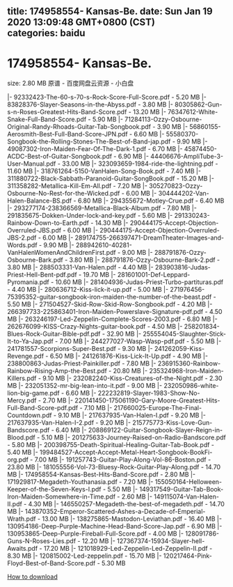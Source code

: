 
title: 174958554- Kansas-Be.
date: Sun Jan 19 2020 13:09:48 GMT+0800 (CST)    
categories: baidu
---

# 174958554- Kansas-Be.
size: 2.80 MB
 原谱 - 百度网盘云资源 - 小白盘
 
|- 92332423-The-60-s-70-s-Rock-Score-Full-Score.pdf - 5.20 MB
|- 83828376-Slayer-Seasons-in-the-Abyss.pdf - 3.80 MB
|- 80305862-Gun-s-n-Roses-Greatest-Hits-Band-Score.pdf - 13.20 MB
|- 76347612-White-Snake-Full-Band-Score.pdf - 5.90 MB
|- 71284113-Ozzy-Osbourne-Original-Randy-Rhoads-Guitar-Tab-Songbook.pdf - 3.90 MB
|- 56860155-Aerosmith-Best-Full-Band-Score-JPN.pdf - 6.60 MB
|- 55580370-Songbook-the-Rolling-Stones-The-Best-of-Band-jap.pdf - 9.90 MB
|- 49087302-Iron-Maiden-Fear-Of-The-Dark-1.pdf - 6.70 MB
|- 45874450-ACDC-Best-of-Guitar-Songbook.pdf - 6.90 MB
|- 44406676-AmpliTube-3-User-Manual.pdf - 33.00 MB
|- 323093659-1984-ride-the-lightning.pdf - 11.60 MB
|- 318761264-5150-VanHalen-Song-Book.pdf - 7.40 MB
|- 311880722-Black-Sabbath-Paranoid-Guitar-SongBook.pdf - 15.20 MB
|- 311358282-Metallica-Kill-Em-All.pdf - 7.20 MB
|- 305270823-Ozzy-Osbourne-No-Rest-for-the-Wicked.pdf - 6.00 MB
|- 304444202-Van-Halen-Balance-BS.pdf - 6.80 MB
|- 294355672-Motley-Crue.pdf - 6.40 MB
|- 293277174-238366569-Metallica-Black-Album.pdf - 7.80 MB
|- 291835675-Dokken-Under-lock-and-key.pdf - 5.60 MB
|- 291330243-Rainbow-Down-to-Earth.pdf - 14.30 MB
|- 290444175-Accept-Objection-Overruled-JBS.pdf - 6.00 MB
|- 290444175-Accept-Objection-Overruled-JBS-2.pdf - 6.00 MB
|- 289174755-266397471-DreamTheater-Images-and-Words.pdf - 9.90 MB
|- 288942610-40281-VanHalenWomenAndChildrenFirst.pdf - 9.00 MB
|- 288791876-Ozzy-Osbourne-Bark.pdf - 3.80 MB
|- 288791876-Ozzy-Osbourne-Bark-2.pdf - 3.80 MB
|- 288503331-Van-Halen.pdf - 4.40 MB
|- 283903816-Judas-Priest-Hell-Bent-pdf.pdf - 19.70 MB
|- 281601001-Def-Leppard-Pyromania.pdf - 10.60 MB
|- 281404936-Judas-Priest-Turbo-partituras.pdf - 4.40 MB
|- 280636712-Kiss-lick-it-up.pdf - 5.00 MB
|- 271976456-75395352-guitar-songbook-iron-maiden-the-number-of-the-beast.pdf - 5.50 MB
|- 271504527-Skid-Row-Skid-Row-Songbook.pdf - 4.20 MB
|- 266397733-225863401-Iron-Maiden-Powerslave-Signature-pdf.pdf - 4.50 MB
|- 263246197-Led-Zeppelin-Complete-Scores-2003.pdf - 6.80 MB
|- 262676099-KISS-Crazy-Nights-guitar-book.pdf - 4.50 MB
|- 258201834-Blues-Rock-Guitar-Bible-pdf.pdf - 32.90 MB
|- 255554045-Slaughter-Stick-It-to-Ya-Jap.pdf - 7.00 MB
|- 244277027-Wasp-Wasp-pdf.pdf - 5.50 MB
|- 241781557-Scorpions-Super-Best.pdf - 9.30 MB
|- 241262059-Kiss-Revenge.pdf - 6.50 MB
|- 241261876-Kiss-Lick-It-Up.pdf - 4.90 MB
|- 238800863-Judas-Priest-Painkiller.pdf - 7.80 MB
|- 236915360-Rainbow-Rainbow-Rising-Amp-the-Best.pdf - 20.80 MB
|- 235324968-Iron-Maiden-Killers.pdf - 9.10 MB
|- 232082240-Kiss-Creatures-of-the-Night.pdf - 2.30 MB
|- 232051352-mr-big-lean-into-it.pdf - 9.00 MB
|- 232050986-white-lion-big-game.pdf - 6.60 MB
|- 222232819-Slayer-1983-Show-No-Mercy.pdf - 2.70 MB
|- 220141450-175061190-Gary-Moore-Greatest-Hits-Full-Band-Score-pdf.pdf - 7.10 MB
|- 217660025-Europe-The-Final-Countdown.pdf - 9.10 MB
|- 217637935-Van-Halen-I.pdf - 9.20 MB
|- 217637935-Van-Halen-I-2.pdf - 9.20 MB
|- 215775773-Kiss-Love-Gun-Bandscore.pdf - 6.40 MB
|- 208869122-Guitar-Songbook-Slayer-Reign-in-Blood.pdf - 5.10 MB
|- 201275633-Journey-Raised-on-Radio-Bandscore.pdf - 5.80 MB
|- 200398755-Death-Spiritual-Healing-Guitar-Tab-Book.pdf - 5.40 MB
|- 199484527-Accept-Accept-Metal-Heart-Songbook-BookFi-org.pdf - 7.00 MB
|- 191257743-Guitar-Play-Along-Vol-86-Boston.pdf - 23.80 MB
|- 181055556-Vol-73-Bluesy-Rock-Guitar-Play-Along.pdf - 14.70 MB
|- 174958554-Kansas-Best-Hits-Band-Score.pdf - 2.80 MB
|- 171929817-Megadeth-Youthanasia.pdf - 7.20 MB
|- 155050164-Helloween-Keeper-of-the-Seven-Keys-I.pdf - 5.50 MB
|- 149317549-Guitar-Tab-Book-Iron-Maiden-Somewhere-in-Time.pdf - 2.60 MB
|- 149115074-Van-Halen-II.pdf - 4.30 MB
|- 146550257-Megadeth-the-best-of-megadeth.pdf - 14.70 MB
|- 143870352-Emperor-Scattered-Ashes-a-Decade-of-Emperial-Wrath.pdf - 13.00 MB
|- 138275865-Mastodon-Leviathan.pdf - 16.40 MB
|- 130954186-Deep-Purple-Machine-Head-Band-Score-Jap.pdf - 6.90 MB
|- 130953865-Deep-Purple-Fireball-Full-Score.pdf - 4.00 MB
|- 128091786-Guns-N-Roses-Lies.pdf - 12.20 MB
|- 127367374-15934-Slayer-hell-Awaits.pdf - 17.20 MB
|- 121018929-Led-Zeppelin-Led-Zeppelin-II.pdf - 8.30 MB
|- 120815002-Led-zeppelin.pdf - 15.70 MB
|- 120217464-Pink-Floyd-Best-of-Band-Score.pdf - 5.30 MB

[How to download](https://bpcam.bemobtrk.com/go/2ceec3aa-1ca2-46d6-b9ff-aaa5c184517c?jno=639)